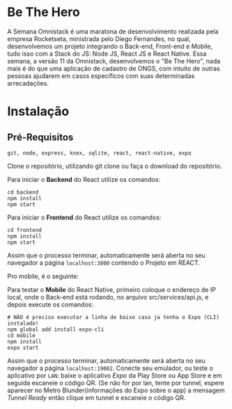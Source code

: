 # Be The Hero

A Semana Omnistack é uma maratona de desenvolvimento realizada pela empresa Rocketseta, ministrada pelo Diego Fernandes, no qual, desenvolvemos um projeto integrando o Back-end, Front-end e Mobile, tudo isso com a Stack do JS: Node JS, React JS e React Native. Essa semana, a versão 11 da Omnistack, desenvolvemos o "Be The Hero", nada mais é do que uma aplicação de cadastro de ONGS, com intuito de outras pessoas ajudarem em casos específicos com suas determinadas arrecadações.


# Instalação

## Pré-Requisitos 

```git, node, express, knex, sqlite, react, react-native, expo```

Clone o repositório, utilizando git clone ou faça o download do repositório.

Para iniciar o **Backend** do React utilize os comandos:
```
cd backend
npm install
npm start
```

Para iniciar o **Frontend** do React utilize os comandos:

```
cd frontend
npm install
npm start
```

Assim que o processo terminar, automaticamente será aberta no seu navegador a página ``localhost:3000`` contendo o Projeto em REACT.

Pro mobile, é o seguinte:

Para testar o **Mobile** do React Native, primeiro coloque o endereço de IP local, onde o Back-end está rodando, no arquivo src/services/api.js, e depois execute os comandos:

```
# NÃO é preciso executar a linha de baixo caso ja tenha o Expo (CLI) instalado!
npm global add install expo-cli
cd mobile
npm install
expo start
```
Assim que o processo terminar, automaticamente será aberta no seu navegador a página ``localhost:19002``. Conecte seu emulador, ou teste o aplicativo por ``LAN``: baixe o aplicativo *Expo* da Play Store ou App Store e em seguida escaneie o código QR. (Se não for por lan, tente por tunnel, espere aparecer no Metro Blunder(informações do Expo sobre o app) a mensagem *Tunnel Ready* então clique em tunnel e escaneie o código QR.


